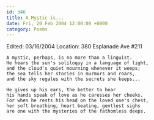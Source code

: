 ```yaml
---
id: 346
title: A Mystic is...
date: Fri, 20 Feb 2004 12:00:00 +0000
category: Poems
---
```


Edited: 03/16/2004
Location: 380 Esplanade Ave #211

    A mystic, perhaps, is no more than a linguist.  
    He hears the sun's soliloquy in a language of light,  
    and the cloud's quiet mourning whenever it weeps;  
    the sea tells her stories in murmurs and roars,  
    and the sky regales with the secrets she keeps...

    He gives up his ears, the better to hear  
    his hands speak of love as he caresses her cheeks.  
    For when he rests his head on the loved one's chest,  
    her soft breathing, heart beating, gentlest sighs  
    are one with the mysteries of the fathomless deeps.



